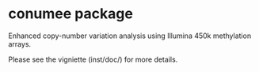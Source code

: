 conumee package
================

Enhanced copy-number variation analysis using Illumina 450k methylation arrays.

Please see the vigniette (inst/doc/) for more details.
